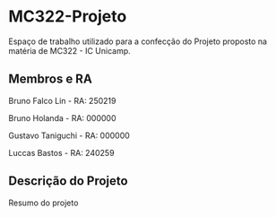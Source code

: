 # MC322-Projeto
Espaço de trabalho utilizado para a confecção do Projeto proposto na matéria de MC322 - IC Unicamp.


## Membros e RA
Bruno Falco Lin - RA: 250219

Bruno Holanda - RA: 000000

Gustavo Taniguchi - RA: 000000

Luccas Bastos - RA: 240259

## Descrição do Projeto
Resumo do projeto
